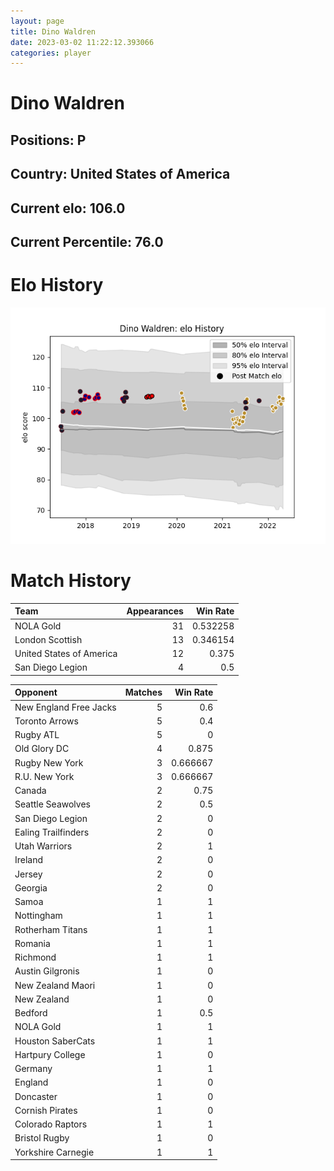 ```yaml
---  
layout: page  
title: Dino Waldren  
date: 2023-03-02 11:22:12.393066  
categories: player  
---
```

# Dino Waldren

## Positions: P

## Country: United States of America

## Current elo: 106.0

## Current Percentile: 76.0

# Elo History


![elo history](history_DinoWaldren.png)
# Match History


| Team                     |   Appearances |   Win Rate |
|:-------------------------|--------------:|-----------:|
| NOLA Gold                |            31 |   0.532258 |
| London Scottish          |            13 |   0.346154 |
| United States of America |            12 |   0.375    |
| San Diego Legion         |             4 |   0.5      |

| Opponent               |   Matches |   Win Rate |
|:-----------------------|----------:|-----------:|
| New England Free Jacks |         5 |   0.6      |
| Toronto Arrows         |         5 |   0.4      |
| Rugby ATL              |         5 |   0        |
| Old Glory DC           |         4 |   0.875    |
| Rugby New York         |         3 |   0.666667 |
| R.U. New York          |         3 |   0.666667 |
| Canada                 |         2 |   0.75     |
| Seattle Seawolves      |         2 |   0.5      |
| San Diego Legion       |         2 |   0        |
| Ealing Trailfinders    |         2 |   0        |
| Utah Warriors          |         2 |   1        |
| Ireland                |         2 |   0        |
| Jersey                 |         2 |   0        |
| Georgia                |         2 |   0        |
| Samoa                  |         1 |   1        |
| Nottingham             |         1 |   1        |
| Rotherham Titans       |         1 |   1        |
| Romania                |         1 |   1        |
| Richmond               |         1 |   1        |
| Austin Gilgronis       |         1 |   0        |
| New Zealand Maori      |         1 |   0        |
| New Zealand            |         1 |   0        |
| Bedford                |         1 |   0.5      |
| NOLA Gold              |         1 |   1        |
| Houston SaberCats      |         1 |   1        |
| Hartpury College       |         1 |   0        |
| Germany                |         1 |   1        |
| England                |         1 |   0        |
| Doncaster              |         1 |   0        |
| Cornish Pirates        |         1 |   0        |
| Colorado Raptors       |         1 |   1        |
| Bristol Rugby          |         1 |   0        |
| Yorkshire Carnegie     |         1 |   1        |